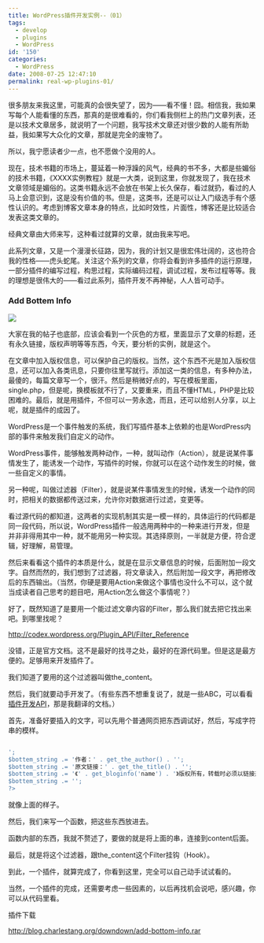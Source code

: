```yaml
---
title: WordPress插件开发实例--（01）
tags:
  - develop
  - plugins
  - WordPress
id: '150'
categories:
  - WordPress
date: 2008-07-25 12:47:10
permalink: real-wp-plugins-01/
---
```


很多朋友来我这里，可能真的会很失望了，因为——看不懂！囧。相信我，我如果写每个人能看懂的东西，那真的是很难看的，你们看我侧栏上的热门文章列表，还是以技术文章居多，就说明了一个问题，我写技术文章还对很少数的人能有所助益，我如果写大众化的文章，那就是完全的废物了。

所以，我宁愿读者少一点，也不愿做个没用的人。

现在，技术书籍的市场上，蔓延着一种浮躁的风气，经典的书不多，大都是些媚俗的技术书籍，《XXXX实例教程》就是一大类，说到这里，你就发现了，我在技术文章领域是媚俗的。这类书籍永远不会放在书架上长久保存，看过就扔，看过的人马上会意识到，这是没有价值的书。但是，这类书，还是可以让入门级选手有个感性认识的。考虑到博客文章本身的特点，比如时效性，片面性，博客还是比较适合发表这类文章的。

经典文章由大师来写，这种看过就算的文章，就由我来写吧。
<!-- more -->
此系列文章，又是一个漫漫长征路，因为，我的计划又是很宏伟壮阔的，这也符合我的性格——虎头蛇尾。关注这个系列的文章，你将会看到许多插件的运行原理，一部分插件的编写过程，构思过程，实际编码过程，调试过程，发布过程等等。我的理想是很伟大的——看过此系列，插件开发不再神秘，人人皆可动手。

### Add Bottem Info

[![](http://lh5.ggpht.com/TangChao.ZJU/SIlTWI-LZfI/AAAAAAAAAeQ/-Qt5QGOk5P0/s400/add-bottom-info.png)](http://picasaweb.google.com/TangChao.ZJU/Illustration/photo#5226800482370676210)

大家在我的帖子也底部，应该会看到一个灰色的方框，里面显示了文章的标题，还有永久链接，版权声明等等东西，今天，要分析的实例，就是这个。

在文章中加入版权信息，可以保护自己的版权。当然，这个东西不光是加入版权信息，还可以加入各类讯息，只要你往里写就行。添加这一类的信息，有多种办法，最傻的，每篇文章写一个，很汗。然后是稍微好点的，写在模板里面，single.php，但是呢，换模板就不行了，又要重来，而且不懂HTML，PHP是比较困难的。最后，就是用插件，不但可以一劳永逸，而且，还可以给别人分享，以上呢，就是插件的成因了。

WordPress是一个事件触发的系统，我们写插件基本上依赖的也是WordPress内部的事件来触发我们自定义的动作。

WordPress事件，能够触发两种动作，一种，就叫动作（Action），就是说某件事情发生了，能诱发一个动作，写插件的时候，你就可以在这个动作发生的时候，做一些自定义的事情。

另一种呢，叫做过滤器（Filter），就是说某件事情发生的时候，诱发一个动作的同时，把相关的数据都传送过来，允许你对数据进行过滤，变更等。

看过源代码的都知道，这两者的实现机制其实是一模一样的，具体运行的代码都是同一段代码，所以说，WordPress插件一般选用两种中的一种来进行开发，但是并非非得用其中一种，就不能用另一种实现。其选择原则，一半就是方便，符合逻辑，好理解，易管理。

然后来看看这个插件的本质是什么，就是在显示文章信息的时候，后面附加一段文字。自然而然的，我们想到了过滤器，将文章读入，然后附加一段文字，再把修改后的东西输出。（当然，你硬是要用Action来做这个事情也没什么不可以，这个就当成读者自己思考的题目吧，用Action怎么做这个事情呢？）

好了，既然知道了是要用一个能过滤文章内容的Filter，那么我们就去把它找出来吧。到哪里找呢？

http://codex.wordpress.org/Plugin_API/Filter_Reference

没错，正是官方文档。这不是最好的找寻之处，最好的在源代码里。但是这是最方便的。足够用来开发插件了。

我们知道了要用的这个过滤器叫做the_content。

然后，我们就要动手开发了。（有些东西不想重复说了，就是一些ABC，可以看看[插件开发API](http://blog.charlestang.org/wordpress-plugin-api.htm)，那是我翻译的文档。）

首先，准备好要插入的文字，可以先用个普通网页把东西调试好，然后，写成字符串的模样。

```php

';
$bottem_string .= '作者：' . get_the_author() . '';
$bottem_string .= '原文链接：' . get_the_title() . '';
$bottem_string .= '《' . get_bloginfo('name') . '》版权所有，转载时必须以链接形式注明作者和原始出处及本声明。';
$bottem_string .= '';
?>

```

就像上面的样子。

然后，我们来写一个函数，把这些东西放进去。

函数内部的东西，我就不赘述了，要做的就是将上面的串，连接到content后面。

最后，就是将这个过滤器，跟the_content这个Filter挂钩（Hook）。

到此，一个插件，就算完成了，你看到这里，完全可以自己动手试试看的。

当然，一个插件的完成，还需要考虑一些因素的，以后再找机会说吧，感兴趣，你可以从代码里看。

插件下载

http://blog.charlestang.org/downdown/add-bottom-info.rar